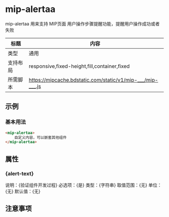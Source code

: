 # mip-alertaa

mip-alertaa 用来支持 MIP页面 用户操作步骤提醒功能，提醒用户操作成功或者失败

标题|内容
----|----
类型|通用
支持布局|responsive,fixed-height,fill,container,fixed
所需脚本|https://mipcache.bdstatic.com/static/v1/mip-___/mip-___.js

## 示例

### 基本用法
```html
<mip-alertaa>
    自定义内容，可以嵌套其他组件
</mip-alertaa>
```

## 属性

### {alert-text}

说明：{验证组件开发过程}
必选项：{是}
类型：{字符串}
取值范围：{无}
单位：{无}
默认值：{无}

## 注意事项

